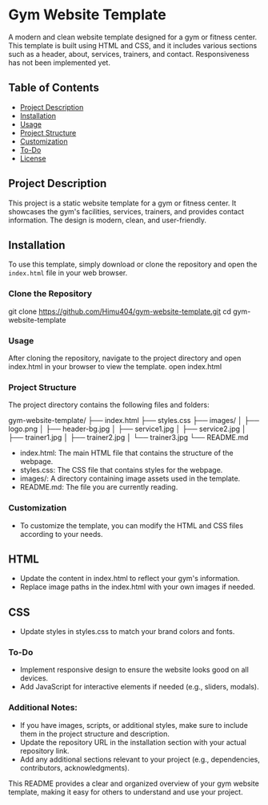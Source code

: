 # Gym Website Template

A modern and clean website template designed for a gym or fitness center. This template is built using HTML and CSS, and it includes various sections such as a header, about, services, trainers, and contact. Responsiveness has not been implemented yet.

## Table of Contents
- [Project Description](#project-description)
- [Installation](#installation)
- [Usage](#usage)
- [Project Structure](#project-structure)
- [Customization](#customization)
- [To-Do](#to-do)
- [License](#license)

## Project Description
This project is a static website template for a gym or fitness center. It showcases the gym's facilities, services, trainers, and provides contact information. The design is modern, clean, and user-friendly.

## Installation
To use this template, simply download or clone the repository and open the `index.html` file in your web browser.

### Clone the Repository
git clone https://github.com/Himu404/gym-website-template.git
cd gym-website-template


### Usage
After cloning the repository, navigate to the project directory and open index.html in your browser to view the template.
open index.html

### Project Structure
The project directory contains the following files and folders:

gym-website-template/
├── index.html
├── styles.css
├── images/
│   ├── logo.png
│   ├── header-bg.jpg
│   ├── service1.jpg
│   ├── service2.jpg
│   ├── trainer1.jpg
│   ├── trainer2.jpg
│   └── trainer3.jpg
└── README.md

- index.html: The main HTML file that contains the structure of the webpage.
- styles.css: The CSS file that contains styles for the webpage.
- images/: A directory containing image assets used in the template.
- README.md: The file you are currently reading.

### Customization
- To customize the template, you can modify the HTML and CSS files according to your needs.

## HTML
- Update the content in index.html to reflect your gym's information.
- Replace image paths in the index.html with your own images if needed.
## CSS
- Update styles in styles.css to match your brand colors and fonts.
### To-Do
- Implement responsive design to ensure the website looks good on all devices.
- Add JavaScript for interactive elements if needed (e.g., sliders, modals).

### Additional Notes:
- If you have images, scripts, or additional styles, make sure to include them in the project structure and description.
- Update the repository URL in the installation section with your actual repository link.
- Add any additional sections relevant to your project (e.g., dependencies, contributors, acknowledgments).

This README provides a clear and organized overview of your gym website template, making it easy for others to understand and use your project.

